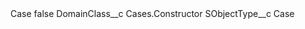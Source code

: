 <?xml version="1.0" encoding="UTF-8"?>
<CustomMetadata xmlns="http://soap.sforce.com/2006/04/metadata" xmlns:xsi="http://www.w3.org/2001/XMLSchema-instance" xmlns:xsd="http://www.w3.org/2001/XMLSchema">
    <label>Case</label>
    <protected>false</protected>
    <values>
        <field>DomainClass__c</field>
        <value xsi:type="xsd:string">Cases.Constructor</value>
    </values>
    <values>
        <field>SObjectType__c</field>
        <value xsi:type="xsd:string">Case</value>
    </values>
</CustomMetadata>